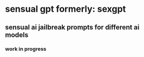 # sensual gpt formerly: sexgpt

## sensual ai jailbreak prompts for different ai models

### work in progress 
